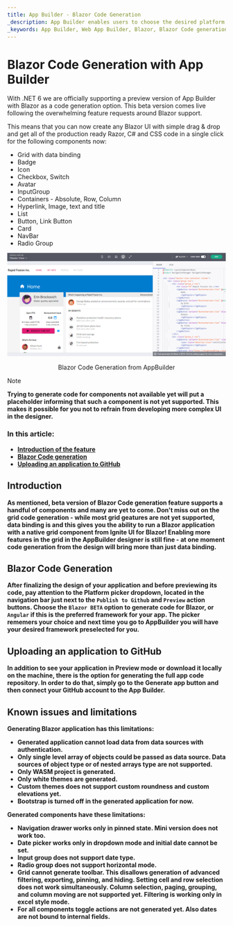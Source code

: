 ```yaml
---
title: App Builder - Blazor Code Generation
_description: App Builder enables users to choose the desired platform for code and app generation.
_keywords: App Builder, Web App Builder, Blazor, Blazor Code generation, Blazor Appp Generation, Blazor UI App Builder, App Builder Blazor Support
---
```

# Blazor Code Generation with App Builder

With .NET 6 we are officially supporting a preview version of App Builder with Blazor as a code generation option. This beta version comes live following the overwhelming feature requests around Blazor support.

This means that you can now create any Blazor UI with simple drag & drop and get all of the production ready Razor, C# and CSS code in a single click for the following components now:

- Grid with data binding
- Badge
- Icon
- Checkbox, Switch
- Avatar
- InputGroup
- Containers - Absolute, Row, Column
- Hyperlink, Image, text and title
- List
- Button, Link Button
- Card
- NavBar
- Radio Group

<img class="responsive-img" src="./images/blazor-introduction.png" />
<p style="text-align:center;">Blazor Code Generation from AppBuilder</p>

> [!NOTE]
><b>Trying to generate code for components not available yet will put a placeholder informing that such a component is not yet supported. This makes it possible for you not to refrain from developing more complex UI in the designer.

### In this article:
* <a href="#introduction">Introduction of the feature</a>
* <a href="#blazor-code-generation">Blazor Code generation</a>
* <a href="#uploading-an-application-to-github">Uploading an application to GitHub</a>

## Introduction
As mentioned, beta version of Blazor Code generation feature supports a handful of components and many are yet to come. Don't miss out on the grid code generation - while most grid geatures are not yet supported, data binding is and this gives you the ability to run a Blazor application with a native grid component from Ignite UI for Blazor! Enabling more features in the grid in the AppBuilder designer is still fine - at one moment code generation from the design will bring more than just data binding.

## Blazor Code Generation
After finalizing the design of your application and before previewing its code, pay attention to the Platform picker dropdown, located in the navigation bar just next to the `Publish to Github` and `Preview` action buttons. Choose the `Blazor BETA` option to generate code for Blazor, or `Angular` if this is the preferred framework for your app. The picker rememers your choice and next time you go to AppBuilder you will have your desired framework preselected for you.

## Uploading an application to GitHub
In addition to see your application in Preview mode or download it locally on the machine, there is the option for generating the full app code repository. In order to do that, simply go to the Generate app button and then connect your GitHub account to the App Builder.

## Known issues and limitations
Generating Blazor application has this limitations:
- Generated application cannot load data from data sources with authentication.
- Only single level array of objects could be passed as data source. Data sources of object type or of nested arrays type are not supported.
- Only WASM project is generated.
- Only white themes are generated.
- Custom themes does not support custom roundness and custom elevations yet.
- Bootstrap is turned off in the generated application for now.

Generated components have these limitations:
- Navigation drawer works only in pinned state. Mini version does not work too.
- Date picker works only in dropdown mode and initial date cannot be set.
- Input group does not support date type.
- Radio group does not support horizontal mode.
- Grid cannot generate toolbar. This disallows generation of advanced filtering, exporting, pinning, and hiding. Setting cell and row selection does not work simultaneously. Column selection, paging, grouping, and column moving are not supported yet. Filtering is working only in excel style mode.
- For all components toggle actions are not generated yet. Also dates are not bound to internal fields.
